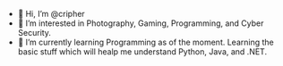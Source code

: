 - 👋 Hi, I’m @cripher
- 👀 I’m interested in Photography, Gaming, Programming, and Cyber Security.
- 🌱 I’m currently learning Programming as of the moment. Learning the basic stuff which will healp me understand Python, Java, and .NET.

<!---
cripher/cripher is a ✨ special ✨ repository because its `README.md` (this file) appears on your GitHub profile.
You can click the Preview link to take a look at your changes.
--->
